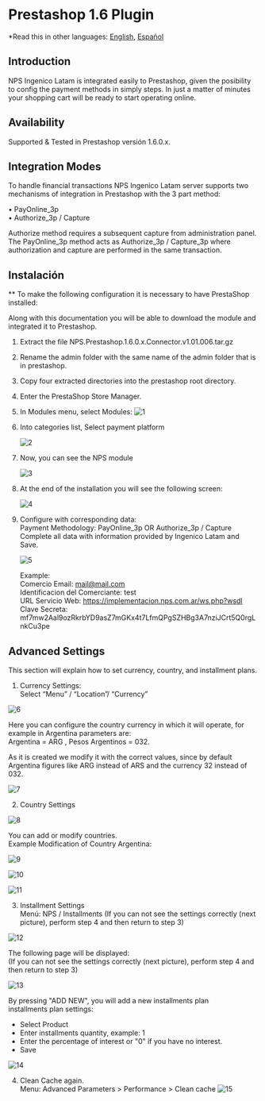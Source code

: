# Prestashop 1.6 Plugin

*Read this in other languages: [English](README.md), [Español](README.es.md)

## Introduction

NPS Ingenico Latam is integrated easily to Prestashop, given the posibility to config the payment methods in simply steps. In just a matter of minutes your shopping cart will be ready to start operating online.

## Availability

Supported & Tested in Prestashop versión 1.6.0.x.

## Integration Modes

To handle financial transactions NPS Ingenico Latam server supports two mechanisms of integration in Prestashop with the 3 part method:     

•	PayOnline_3p  
•	Authorize_3p / Capture 

Authorize method requires a subsequent capture from administration panel.       
The PayOnline_3p method acts as Authorize_3p / Capture_3p where authorization and capture are performed in the same transaction.        


## Instalación

** To make the following configuration it is necessary to have PrestaShop installed: 

  Along with this documentation you will be able to download the module and integrated it to Prestashop.

1. Extract the file NPS.Prestashop.1.6.0.x.Connector.v1.01.006.tar.gz

2. Rename the admin folder with the same name of the admin folder that is in prestashop.

3. Copy four extracted directories into the prestashop root directory.

4. Enter the PrestaShop Store Manager.

5. In Modules menu, select Modules:
    ![1](https://cloud.githubusercontent.com/assets/24914148/25529881/65136ea0-2bfa-11e7-841f-7251dda04e76.png)

6. Into categories list, Select payment platform

    ![2](https://cloud.githubusercontent.com/assets/24914148/25529882/651736fc-2bfa-11e7-860e-ea96e1955d17.png)

7. Now, you can see the NPS module

    ![3](https://cloud.githubusercontent.com/assets/24914148/25529883/651856f4-2bfa-11e7-8243-2ea60883ce76.png)

8. At the end of the installation you will see the following screen:

    ![4](https://cloud.githubusercontent.com/assets/24914148/25529884/65226ec8-2bfa-11e7-9d4e-73f9c05b034d.png)

9. Configure with corresponding data:   
  Payment Methodology: PayOnline_3p OR Authorize_3p / Capture   
  Complete all data with information provided by Ingenico Latam and Save.   

    ![5](https://cloud.githubusercontent.com/assets/24914148/25529885/652b101e-2bfa-11e7-984a-dc58bf8f5883.png)

    Example:    
   Comercio Email: mail@mail.com       
   Identificacion del Comerciante: test        
   URL Servicio Web: https://implementacion.nps.com.ar/ws.php?wsdl     
   Clave Secreta: mf7mw2Aal9ozRkrbYD9asZ7mGKx4t7LfmQPgSZHBg3A7nziJCrt5Q0rgLnkCu3pe    
   
## Advanced Settings

This section will explain how to set currency, country, and installment plans.

1. Currency Settings:        
     Select “Menu” / “Location”/ “Currency”

  ![6](https://cloud.githubusercontent.com/assets/24914148/25529886/654ad58e-2bfa-11e7-8bf2-e15400ba5c80.png)

  Here you can configure the country currency in which it will operate, for example in Argentina parameters are:    
  Argentina = ARG   ,  Pesos Argentinos = 032.        
  
  As it is created we modify it with the correct values, since by default Argentina figures like ARG instead of ARS and the currency 32 instead of 032.
  
  ![7](https://cloud.githubusercontent.com/assets/24914148/25529887/654e293c-2bfa-11e7-9958-643809a2b39c.png)
  
2. Country Settings

  ![8](https://cloud.githubusercontent.com/assets/24914148/25529888/655130f0-2bfa-11e7-9764-78785281a577.png)

  You can add or modify countries.       
  Example Modification of Country Argentina:

  ![9](https://cloud.githubusercontent.com/assets/24914148/25529889/6553adbc-2bfa-11e7-90e2-ea6229c132dd.png)
  
  ![10](https://cloud.githubusercontent.com/assets/24914148/25529875/64d71fc2-2bfa-11e7-8be3-bd03206b6dc2.png)
  
  ![11](https://cloud.githubusercontent.com/assets/24914148/25529876/64e08576-2bfa-11e7-974f-63483ce33ddd.png)

3. Installment Settings   
    Menú: NPS / Installments (If you can not see the settings correctly (next picture), perform step 4 and then return to step 3)

  ![12](https://cloud.githubusercontent.com/assets/24914148/25529877/64e3420c-2bfa-11e7-9516-0e2e07d4644b.png)

  The following page will be displayed:        
  (If you can not see the settings correctly (next picture), perform step 4 and then return to step 3)

  ![13](https://cloud.githubusercontent.com/assets/24914148/25529879/64e62e54-2bfa-11e7-92cf-951002c0e872.png)

  By pressing "ADD NEW", you will add a new installments plan   
  installments plan settings:   
  + Select Product  
  + Enter installments quantity, example: 1   
  + Enter the percentage of interest or "0" if you have no interest.  
  + Save    
        
  ![14](https://cloud.githubusercontent.com/assets/24914148/25529878/64e501dc-2bfa-11e7-9708-6a4f0c475b01.png)

4. Clean Cache again.      
    Menu: Advanced Parameters > Performance > Clean cache
  ![15](https://cloud.githubusercontent.com/assets/24914148/25529880/64eb2846-2bfa-11e7-92b7-5eb025939758.png)
